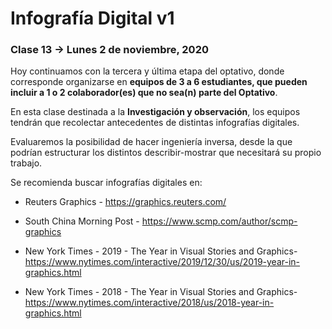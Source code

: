 # Infografía Digital v1

### Clase 13 → Lunes 2 de noviembre, 2020

Hoy continuamos con la tercera y última etapa del optativo, donde corresponde organizarse en **equipos de 3 a 6 estudiantes, que pueden incluir a 1 o 2 colaborador(es) que no sea(n) parte del Optativo**.

En esta clase destinada a la **Investigación y observación**, los equipos tendrán que recolectar antecedentes de distintas infografías digitales. 

Evaluaremos la posibilidad de hacer ingeniería inversa, desde la que podrían estructurar los distintos describir-mostrar que necesitará su propio trabajo. 

Se recomienda buscar infografías digitales en:

- Reuters Graphics - https://graphics.reuters.com/

- South China Morning Post - https://www.scmp.com/author/scmp-graphics

- New York Times - 2019 - The Year in Visual Stories and Graphics- https://www.nytimes.com/interactive/2019/12/30/us/2019-year-in-graphics.html

- New York Times - 2018 - The Year in Visual Stories and Graphics- https://www.nytimes.com/interactive/2018/us/2018-year-in-graphics.html
